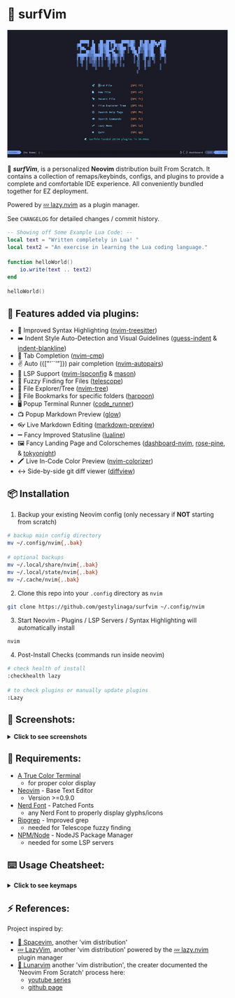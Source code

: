 <!-- TODO:
    - update screenshots with new colorscheme
    - add lsp remaps
    - add Table of contents if file gets too long
        - syntax: `1. [name](#headerName)`
-->
# 🌊 surfVim
![surfVim Preview Screenshot](screenshots/dashboard_screenshot.webp)

🌊 ***surfVim***, is a personalized **Neovim** distribution built From Scratch. 
It contains a collection of remaps/keybinds, configs, and plugins 
to provide a complete and comfortable IDE experience.
All conveniently bundled together for EZ deployment.

Powered by [💤 lazy.nvim](https://github.com/folke/lazy.nvim) as a plugin 
manager.

See `CHANGELOG` for detailed changes / commit history.

```lua
-- Showing off Some Example Lua Code: --
local text = "Written completely in Lua! " 
local text2 = "An exercise in learning the Lua coding language."

function helloWorld()
    io.write(text .. text2)
end

helloWorld()
```

## 🔌 Features added via plugins:
- 🎨 Improved Syntax Highlighting ([nvim-treesitter](https://github.com/nvim-treesitter/nvim-treesitter))
- ➡️  Indent Style Auto-Detection and Visual Guidelines ([guess-indent](https://github.com/NMAC427/guess-indent.nvim) 
& [indent-blankline](https://github.com/lukas-reineke/indent-blankline.nvim))
- 📖 Tab Completion ([nvim-cmp](https://github.com/hrsh7th/nvim-cmp))
- ✌️  Auto ({["'``'"]}) pair completion ([nvim-autopairs](https://github.com/windwp/nvim-autopairs))
- 🤖 LSP Support ([nvim-lspconfig](https://github.com/neovim/nvim-lspconfig) 
& [mason](https://github.com/williamboman/mason.nvim))
- 🔭 Fuzzy Finding for Files ([telescope](https://github.com/nvim-telescope/telescope.nvim))
- 📂 File Explorer/Tree ([nvim-tree](https://github.com/nvim-tree/nvim-tree.lua))
- 🔖 File Bookmarks for specific folders ([harpoon](https://github.com/ThePrimeagen/harpoon))
- 🖥️ Popup Terminal Runner ([code_runner](https://github.com/CRAG666/code_runner.nvim))
- 📺 Popup Markdown Preview ([glow](https://github.com/ellisonleao/glow.nvim))
- 👓 Live Markdown Editing ([markdown-preview](https://github.com/iamcco/markdown-preview.nvim))
- ➖ Fancy Improved Statusline ([lualine](https://github.com/nvim-lualine/lualine.nvim))
- 🖼️ Fancy Landing Page and Colorschemes ([dashboard-nvim](https://github.com/nvimdev/dashboard-nvim), 
[rose-pine](https://github.com/rose-pine/neovim), & [tokyonight](https://github.com/folke/tokyonight.nvim))
- 🖍️ Live In-Code Color Preview ([nvim-colorizer](https://github.com/norcalli/nvim-colorizer.lua))
- ↔️  Side-by-side git diff viewer ([diffview](https://github.com/sindrets/diffview.nvim))

## 📦 Installation
1. Backup your existing Neovim config (only necessary if **NOT** starting from
scratch)
```sh
# backup main config directory
mv ~/.config/nvim{,.bak}

# optional backups
mv ~/.local/share/nvim{,.bak}
mv ~/.local/state/nvim{,.bak}
mv ~/.cache/nvim{,.bak}
```

2. Clone this repo into your `.config` directory as `nvim`
```sh
git clone https://github.com/gestylinaga/surfvim ~/.config/nvim
```

3. Start Neovim - Plugins / LSP Servers / Syntax Highlighting will automatically
install
```sh
nvim
```

4. Post-Install Checks (commands run inside neovim)
```sh
# check health of install
:checkhealth lazy

# to check plugins or manually update plugins
:Lazy
```

## 📸 Screenshots:
<details>
<summary><b>Click to see screenshots</b></summary>

All screenshots showing `tokyonight-night` color scheme.

Plugin shown: **lazy** plugins UI
![lazy.nvim screenshot](screenshots/lazy_screenshot.webp)

Plugin shown: **telescope** `find_files` feature
![telescope screenshot](screenshots/telescope_screenshot.webp)

Plugins shown: **glow** markdown preview & **nvim-tree** file tree
![glow screenshot](screenshots/glow_screenshot.webp)
</details>

## 🤖 Requirements:
- [A True Color Terminal](https://gist.github.com/kurahaupo/6ce0eaefe5e730841f03cb82b061daa2#now-supporting-true-color)
    - for proper color display
- [Neovim](https://github.com/neovim/neovim) - Base Text Editor
    - Version >=0.9.0
- [Nerd Font](https://github.com/ryanoasis/nerd-fonts) - Patched Fonts
    - any Nerd Font to properly display glyphs/icons
- [Ripgrep](https://github.com/BurntSushi/ripgrep) - Improved grep
    - needed for Telescope fuzzy finding
- [NPM/Node](https://docs.npmjs.com/downloading-and-installing-node-js-and-npm) -
NodeJS Package Manager
    - needed for some LSP servers

## ⌨️ Usage Cheatsheet:
<details>
<summary><b>Click to see keymaps</b></summary>

| Action | Modifier | Key combo |
| ------ | ----- | ----- |
| **Basics**
| new empty file | Spc | n f
| quit all buffers | Spc | q q
| **Splits**
| vertical split | Spc | v s 
| horizontal split | Spc | h s 
| **Marks**
| set mark | m | any key 
| goto mark | ' | key selected 
| **Harpoons (project bookmarks)** 
| list bookmarks | Spc | h h 
| add bookmark | Spc | h t 
| goto bookmark 1 | Ctrl | u
| goto bookmark 2 | Ctrl | i
| goto bookmark 3 | Ctrl | o
| goto bookmark 4 | Ctrl | p
| **Window Focus** 
| switch focus down   | Ctrl | j
| switch focus up     | Ctrl | k
| switch focus left   | Ctrl | h
| switch focus right  | Ctrl | l
| **Tabs**
| new tab    | Ctrl | Home
| next tab   | Ctrl | PageDown
| prev tab   | Ctrl | PageUp
| close tab  | Ctrl | End
| **File Tree/Explorer**
| toggle tree  | Spc | t t 
| open tree    | Spc | t o
| close tree   | Spc | t q
| **Fuzzy Finder**
| telescope builtins        | Spc | f t
| fuzzy find files          | Spc | f f
| grep find word            | Spc | f g
| find recent files         | Spc | f r
| find help                 | Spc | f h
| find commands             | Spc | f c
| find/switch colorscheme   | Spc | c s 
| **Popup Terminal**
| open code runner  | Spc | r r
| **Popup Markdown Preview**
| open glow         | Spc | g g
| **Live Markdown Preview**
| open live preview    | Spc | m m
| toggle/open preview  | Spc | m o
| close preview        | Spc | m q
| **Git Diff View**
| open diff view   | Spc | d o
| close diff view  | Spc | d q
| git file history | Spc | d h
</details>

## ⚡ References:
Project inspired by:
- [🚀 Spacevim](https://spacevim.org/), another 'vim distribution'
- [💤 LazyVim](https://github.com/LazyVim/LazyVim), another 'vim distribution' 
powered by the [💤 lazy.nvim](https://github.com/folke/lazy.nvim) plugin manager
- [🌙 Lunarvim](https://github.com/LunarVim/LunarVim) another 'vim distribution', the creater documented the 'Neovim From Scratch' process here:
    - [youtube series](https://youtube.com/playlist?list=PLhoH5vyxr6Qq41NFL4GvhFp-WLd5xzIzZ)
    - [github page](https://github.com/LunarVim/Neovim-from-scratch)
